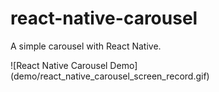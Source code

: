 # react-native-carousel
<p>A simple carousel with React Native.</p>
![React Native Carousel Demo](demo/react_native_carousel_screen_record.gif)
